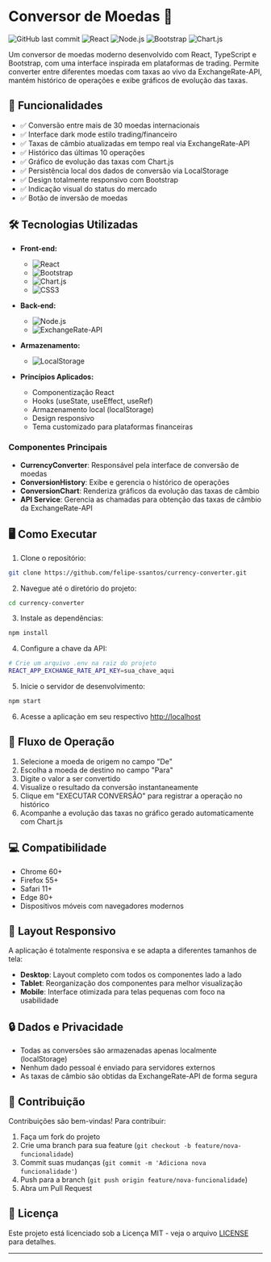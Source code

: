 # Conversor de Moedas 💱

![GitHub last commit](https://img.shields.io/github/last-commit/felipe-ssantos/currency-converter)
![React](https://img.shields.io/badge/React-18-blue)
![Node.js](https://img.shields.io/badge/Node.js-18-green)
![Bootstrap](https://img.shields.io/badge/Bootstrap-5-purple)
![Chart.js](https://img.shields.io/badge/Chart.js-4-green)

Um conversor de moedas moderno desenvolvido com React, TypeScript e Bootstrap, com uma interface inspirada em plataformas de trading. Permite converter entre diferentes moedas com taxas ao vivo da ExchangeRate-API, mantém histórico de operações e exibe gráficos de evolução das taxas.

## 🚀 Funcionalidades

- ✅ Conversão entre mais de 30 moedas internacionais
- ✅ Interface dark mode estilo trading/financeiro
- ✅ Taxas de câmbio atualizadas em tempo real via ExchangeRate-API
- ✅ Histórico das últimas 10 operações
- ✅ Gráfico de evolução das taxas com Chart.js
- ✅ Persistência local dos dados de conversão via LocalStorage
- ✅ Design totalmente responsivo com Bootstrap
- ✅ Indicação visual do status do mercado
- ✅ Botão de inversão de moedas

## 🛠️ Tecnologias Utilizadas

- **Front-end:**
  - ![React](https://img.shields.io/badge/-React-61DAFB?logo=react&logoColor=black)
  - ![Bootstrap](https://img.shields.io/badge/-Bootstrap-7952B3?logo=bootstrap&logoColor=white)
  - ![Chart.js](https://img.shields.io/badge/-Chart.js-FF6384?logo=chart.js&logoColor=white)
  - ![CSS3](https://img.shields.io/badge/-CSS3-1572B6?logo=css3&logoColor=white)

- **Back-end:**
  - ![Node.js](https://img.shields.io/badge/-Node.js-339933?logo=node.js&logoColor=white)
  - ![ExchangeRate-API](https://img.shields.io/badge/-ExchangeRate--API-2E86C1?logoColor=white)

- **Armazenamento:**
  - ![LocalStorage](https://img.shields.io/badge/-LocalStorage-4285F4?logo=google-chrome&logoColor=white)

- **Princípios Aplicados:**
  - Componentização React
  - Hooks (useState, useEffect, useRef)
  - Armazenamento local (localStorage)
  - Design responsivo
  - Tema customizado para plataformas financeiras

### Componentes Principais

- **CurrencyConverter**: Responsável pela interface de conversão de moedas
- **ConversionHistory**: Exibe e gerencia o histórico de operações
- **ConversionChart**: Renderiza gráficos da evolução das taxas de câmbio
- **API Service**: Gerencia as chamadas para obtenção das taxas de câmbio da ExchangeRate-API

## 🖥️ Como Executar

1. Clone o repositório:
```bash
git clone https://github.com/felipe-ssantos/currency-converter.git
```

2. Navegue até o diretório do projeto:
```bash
cd currency-converter
```

3. Instale as dependências:
```bash
npm install
```

4. Configure a chave da API:
```bash
# Crie um arquivo .env na raiz do projeto
REACT_APP_EXCHANGE_RATE_API_KEY=sua_chave_aqui
```

5. Inicie o servidor de desenvolvimento:
```bash
npm start
```

6. Acesse a aplicação em seu respectivo [http://localhost](http://localhost)

## 🔄 Fluxo de Operação

1. Selecione a moeda de origem no campo "De"
2. Escolha a moeda de destino no campo "Para"
3. Digite o valor a ser convertido
4. Visualize o resultado da conversão instantaneamente
5. Clique em "EXECUTAR CONVERSÃO" para registrar a operação no histórico
6. Acompanhe a evolução das taxas no gráfico gerado automaticamente com Chart.js

## 💻 Compatibilidade

- Chrome 60+
- Firefox 55+
- Safari 11+
- Edge 80+
- Dispositivos móveis com navegadores modernos

## 📱 Layout Responsivo

A aplicação é totalmente responsiva e se adapta a diferentes tamanhos de tela:

- **Desktop**: Layout completo com todos os componentes lado a lado
- **Tablet**: Reorganização dos componentes para melhor visualização
- **Mobile**: Interface otimizada para telas pequenas com foco na usabilidade

## 🔒 Dados e Privacidade

- Todas as conversões são armazenadas apenas localmente (localStorage)
- Nenhum dado pessoal é enviado para servidores externos
- As taxas de câmbio são obtidas da ExchangeRate-API de forma segura

## 🤝 Contribuição

Contribuições são bem-vindas! Para contribuir:

1. Faça um fork do projeto
2. Crie uma branch para sua feature (`git checkout -b feature/nova-funcionalidade`)
3. Commit suas mudanças (`git commit -m 'Adiciona nova funcionalidade'`)
4. Push para a branch (`git push origin feature/nova-funcionalidade`)
5. Abra um Pull Request

## 📝 Licença

Este projeto está licenciado sob a Licença MIT - veja o arquivo [LICENSE](LICENSE) para detalhes.

---
